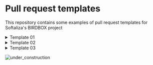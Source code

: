 # Pull request templates

This repository contains some examples of pull request templates for Softaliza's BIRDBOX project

<details>
  <summary>Template 01</summary>

  > Check the raw template [here](https://github.com/victordantasdev/pull_request_templates/blob/main/templates/template_02.md)

  ---

  # Description:

  - **Entrega em STAGING: xx/xx**
  - **Entrega em PROD: xx/xx**

  **Rota**: METHOD em `/path/:id`

  **Campo**: `field_name`

  **Protótipos**: [Ciente Studio](https://example.com)

  [**SprintTask**](https://example.com)

  ---

  ### **Requisitos:**

  - [ ] Pariatur enim proident ullamco veniam incididunt consequat.
  - [ ] Quis dolor Lorem amet amet ipsum pariatur cupidatat proident eiusmod.
  - [ ] Qui magna anim laboris Lorem ipsum ad ullamco aliquip.
  - [ ] Cillum sit veniam consequat sint.

  ---

  ### **Passos que devem ser feitos pra atingir o objetivo:**

  1. Ea sint consectetur sunt est amet. 
  2. Dolor dolor officia ipsum do. 
  3. Fugiat sit nostrud et magna aliquip enim commodo aliqua eiusmod. 
  4. Aliquip reprehenderit incididunt irure elit consequat ea mollit. 

  ---

  ### **Regras de negócio:**

  - [ ] Elit do eiusmod qui quis ea enim ad est sunt.
  - [ ] Nostrud magna incididunt eu id velit deserunt cupidatat ipsum aliqua.
  - [ ] Nulla esse aliqua qui ea velit magna exercitation incididunt officia nisi cillum nostrud.
  - [ ] Culpa sint id esse do veniam do nulla veniam Lorem.

  ---

  ### **Screens:**

  |Task|Before|After|
  |---|---|---|
  |Pariatur enim proident|![image](https://user-images.githubusercontent.com/64330605/156478702-498423ea-ff28-4243-b072-006178cadb2b.png)|![image](https://user-images.githubusercontent.com/64330605/156478439-62680c56-785b-4789-b8c8-9dfead550b76.png)|
  |Quis dolor Lorem|![image](https://user-images.githubusercontent.com/64330605/156479982-013cad95-1dd8-431b-9b9e-9f0df6ab5ae6.png)|![image](https://user-images.githubusercontent.com/64330605/156479003-28b2cd0f-c254-417c-8d46-d6e59681ab11.png)|
  |Qui magna anim|![image](https://user-images.githubusercontent.com/64330605/156480354-7695ed91-7b5d-40ed-8e99-7b150a2da1b0.png)|![image](https://user-images.githubusercontent.com/64330605/156481028-d1c6f319-ccd2-4a33-9623-346d349c2c9d.png)|
  |Cillum sit veniam|![image](https://user-images.githubusercontent.com/64330605/156618106-8cd7f464-f8f5-4a2a-ba53-9e8b11b8900b.png)|![image](https://user-images.githubusercontent.com/64330605/156617958-ee3c3c88-add2-4f65-b973-57e78cdec5f2.png)|

</details>

<details>
  <summary>Template 02</summary>

  > Check the raw template [here](https://github.com/victordantasdev/pull_request_templates/blob/main/templates/template_01.md)

  ---

  # Description:

- **Entrega em STAGING: xx/xx**
- **Entrega em PROD: xx/xx**

**Rota**: METHOD em `/path/:id`

**Campo**: `field_name`

**Protótipos**: [Ciente Studio](https://example.com)

[**SprintTask**](https://example.com)

---

### **Requisitos:**

- [ ] Pariatur enim proident ullamco veniam incididunt consequat.
- [ ] Quis dolor Lorem amet amet ipsum pariatur cupidatat proident eiusmod.
- [ ] Qui magna anim laboris Lorem ipsum ad ullamco aliquip.
- [ ] Cillum sit veniam consequat sint.

---

### **Passos que devem ser feitos pra atingir o objetivo:**

1. Ea sint consectetur sunt est amet. 
2. Dolor dolor officia ipsum do. 
3. Fugiat sit nostrud et magna aliquip enim commodo aliqua eiusmod. 
4. Aliquip reprehenderit incididunt irure elit consequat ea mollit. 

---

### **Regras de negócio:**

- Elit do eiusmod qui quis ea enim ad est sunt.
- Nostrud magna incididunt eu id velit deserunt cupidatat ipsum aliqua.
- Nulla esse aliqua qui ea velit magna exercitation incididunt officia nisi cillum nostrud.
- Culpa sint id esse do veniam do nulla veniam Lorem.

---

### **Screens:**

|Task|Before|After|
|---|---|---|
|Pariatur enim proident|![image](https://user-images.githubusercontent.com/64330605/156478702-498423ea-ff28-4243-b072-006178cadb2b.png)|![image](https://user-images.githubusercontent.com/64330605/156478439-62680c56-785b-4789-b8c8-9dfead550b76.png)|
|Quis dolor Lorem|![image](https://user-images.githubusercontent.com/64330605/156479982-013cad95-1dd8-431b-9b9e-9f0df6ab5ae6.png)|![image](https://user-images.githubusercontent.com/64330605/156479003-28b2cd0f-c254-417c-8d46-d6e59681ab11.png)|
|Qui magna anim|![image](https://user-images.githubusercontent.com/64330605/156480354-7695ed91-7b5d-40ed-8e99-7b150a2da1b0.png)|![image](https://user-images.githubusercontent.com/64330605/156481028-d1c6f319-ccd2-4a33-9623-346d349c2c9d.png)|
|Cillum sit veniam|![image](https://user-images.githubusercontent.com/64330605/156618106-8cd7f464-f8f5-4a2a-ba53-9e8b11b8900b.png)|![image](https://user-images.githubusercontent.com/64330605/156617958-ee3c3c88-add2-4f65-b973-57e78cdec5f2.png)|

</details>

<details>

  <summary>Template 03</summary>

  > Check the raw template [here](https://github.com/victordantasdev/pull_request_templates/blob/main/templates/template_03.md)

  ---

  # Descrição:

  - **Entrega em STAGING: xx/xx**
  - **Entrega em PROD: xx/xx**

  **Rota**: MÉTODO em `/path/:id`

  **Campo**: `field_name`

  **Protótipos**: [Ciente Studio](https://example.com)

  [**SprintTask**](https://example.com)

  ---

  ### **Requisitos:**

  - [ ] Pariatur enim proident ullamco veniam incididunt consequat.
  - [ ] Quis dolor Lorem amet amet ipsum pariatur cupidatat proident eiusmod.
  - [ ] Qui magna anim laboris Lorem ipsum ad ullamco aliquip.
  - [ ] Cillum sit veniam consequat sint.

  ---

  ### **Passos que devem ser feitos pra atingir o objetivo:**

  1. Ea sint consectetur sunt est amet. 
  2. Dolor dolor officia ipsum do. 
  3. Fugiat sit nostrud et magna aliquip enim commodo aliqua eiusmod. 
  4. Aliquip reprehenderit incididunt irure elit consequat ea mollit. 

  ---

  ### **Regras de negócio:**

  - Elit do eiusmod qui quis ea enim ad est sunt.
  - Nostrud magna incididunt eu id velit deserunt cupidatat ipsum aliqua.
  - Nulla esse aliqua qui ea velit magna exercitation incididunt officia nisi cillum nostrud.
  - Culpa sint id esse do veniam do nulla veniam Lorem.

  ---

  ### **Telas:**

  |Requisito|Antes|Depois|
  |---|---|---|
  |Pariatur enim proident|![image](https://user-images.githubusercontent.com/64330605/156478702-498423ea-ff28-4243-b072-006178cadb2b.png)|![image](https://user-images.githubusercontent.com/64330605/156478439-62680c56-785b-4789-b8c8-9dfead550b76.png)|
  |Quis dolor Lorem|![image](https://user-images.githubusercontent.com/64330605/156479982-013cad95-1dd8-431b-9b9e-9f0df6ab5ae6.png)|![image](https://user-images.githubusercontent.com/64330605/156479003-28b2cd0f-c254-417c-8d46-d6e59681ab11.png)|
  |Qui magna anim|![image](https://user-images.githubusercontent.com/64330605/156480354-7695ed91-7b5d-40ed-8e99-7b150a2da1b0.png)|![image](https://user-images.githubusercontent.com/64330605/156481028-d1c6f319-ccd2-4a33-9623-346d349c2c9d.png)|
  |Cillum sit veniam|![image](https://user-images.githubusercontent.com/64330605/156618106-8cd7f464-f8f5-4a2a-ba53-9e8b11b8900b.png)|![image](https://user-images.githubusercontent.com/64330605/156617958-ee3c3c88-add2-4f65-b973-57e78cdec5f2.png)|


</details>

![under_construction](https://user-images.githubusercontent.com/64330605/145211897-45524b04-26af-448d-8b80-7802f90731d3.gif)
